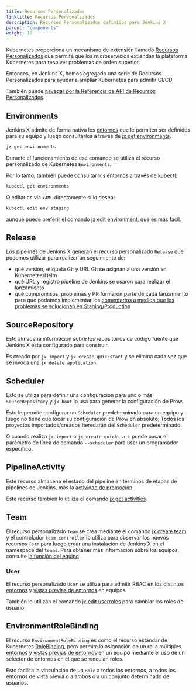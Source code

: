 ```yaml
---
title: Recursos Personalizados
linktitle: Recursos Personalizados
description: Recursos Personalizados definidos para Jenkins X
parent: "components"
weight: 10
---
```


Kubernetes proporciona un mecanismo de extensión llamado [Recursos Personalizados](https://kubernetes.io/docs/concepts/api-extension/custom-resources/) que permite que los microservicios extiendan la plataforma Kubernetes para resolver problemas de orden superior.

Entonces, en Jenkins X, hemos agregado una serie de Recursos Personalizados para ayudar a ampliar Kubernetes para admitir CI/CD.

También puede [navegar por la Referencia de API de Recursos Personalizados](/apidocs/).

## Environments

Jenkins X admite de forma nativa los [entornos](/es/about/concepts/features/#entornos) que le permiten ser definidos para su equipo y luego consultarlos a través de [jx get environments](/commands/jx_get_environments/).

```sh
jx get environments
```

Durante el funcionamiento de ese comando se utiliza el recurso personalizado de Kubernetes `Environments`.

Por lo tanto, también puede consultar los entornos a través de [kubectl](https://kubernetes.io/docs/reference/kubectl/overview/):

```sh
kubectl get environments
```

O editarlos vía `YAML` directamente si lo desea:

```sh
kubectl edit env staging
```

aunque puede preferir el comando [jx edit environment](/commands/jx_edit_environment/), que es más fácil.

## Release

Los pipelines de Jenkins X generan el recurso personalizado `Release` que podemos utilizar para realizar un seguimiento de:

* qué versión, etiqueta Git y URL Git se asignan a una versión en Kubernetes/Helm
* qué URL y registro pipeline de Jenkins se usaron para realizar el lanzamiento
* qué compromisos, problemas y PR formaron parte de cada lanzamiento para que podamos implementar los [comentarios a medida que los problemas se solucionan en Staging/Production](/es/about/concepts/features/#retroalimentación)

## SourceRepository

Esto almacena información sobre los repositorios de código fuente que Jenkins X está configurado para construir.

Es creado por `jx import` y `jx create quickstart` y se elimina cada vez que se invoca una `jx delete application`.

## Scheduler

Esto se utiliza para definir una configuración para uno o más `SourceRepository` y `jx boot` lo usa para generar la configuración de Prow.

Esto le permite configurar un `Scheduler` predeterminado para un equipo y luego no tiene que tocar su configuración de Prow en absoluto; Todos los proyectos importados/creados heredarán del `Scheduler` predeterminado.

O cuando realiza `jx import` o `jx create quickstart` puede pasar el parámetro de línea de comando `--scheduler` para usar un programador específico.

## PipelineActivity

Este recurso almacena el estado del pipeline en términos de etapas de pipelines de Jenkins, más la [actividad de promoción](/es/about/concepts/features/#promoción).

Este recurso también lo utiliza el comando [jx get activities](/commands/jx_get_activities/).

## Team

El recurso personalizado `Team` se crea mediante el comando [jx create team](/commands/jx_create_team/) y el controlador `team controller` lo utiliza para observar los nuevos recursos `Team` para luego crear una instalación de Jenkins X en el namespace del `teams`. Para obtener más información sobre los equipos, consulte [la función del equipo](/es/about/concepts/features/#equipos).

### User

El recurso personalizado `User` se utiliza para admitir RBAC en los distintos [entornos](/es/about/concepts/features/#entornos) y [vistas previas de entornos](/about/concepts/features/#preview-environments) en equipos.

También lo utilizan el comando [jx edit userroles](/commands/jx_edit_userroles/) para cambiar los roles de usuario.

## EnvironmentRoleBinding

El recurso `EnvironmentRoleBinding` es como el recurso estándar de Kubernetes [RoleBinding](https://kubernetes.io/docs/reference/generated/kubernetes-api/v1.13/#rolebinding-v1-rbac-authorization-k8s-io), pero permite la asignación de un rol a múltiples [entornos](/es/about/concepts/features/#entornos) y [vistas previas de entornos](/about/concepts/features/#preview-environments) en un equipo mediante el uso de un selector de entornos en el que se vinculan roles.

Esto facilita la vinculación de un `Role` a todos los entornos, a todos los entornos de vista previa o a ambos o a un conjunto determinado de usuarios.
